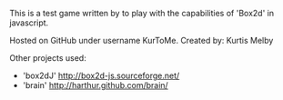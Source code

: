 This is a test game written by to play with
the capabilities of 'Box2d' in javascript.

Hosted on GitHub under username KurToMe.
Created by: Kurtis Melby

Other projects used:

* 'box2dJ' http://box2d-js.sourceforge.net/
* 'brain' http://harthur.github.com/brain/
